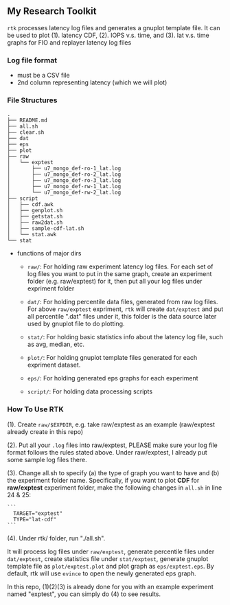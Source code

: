 ## My Research Toolkit ##

``rtk`` processes latency log files and generates a gnuplot template file. It can
be used to plot (1). latency CDF, (2). IOPS v.s. time, and (3). lat v.s. time graphs for
FIO and replayer latency log files

### Log file format
- must be a CSV file
- 2nd column representing latency (which we will plot)

### File Structures

```
.
├── README.md
├── all.sh
├── clear.sh
├── dat
├── eps
├── plot
├── raw
│   └── exptest
│       ├── u7_mongo_def-ro-1_lat.log
│       ├── u7_mongo_def-ro-2_lat.log
│       ├── u7_mongo_def-ro-3_lat.log
│       ├── u7_mongo_def-rw-1_lat.log
│       └── u7_mongo_def-rw-2_lat.log
├── script
│   ├── cdf.awk
│   ├── genplot.sh
│   ├── getstat.sh
│   ├── raw2dat.sh
│   ├── sample-cdf-lat.sh
│   └── stat.awk
└── stat
```

- functions of major dirs

  - ``raw/``: For holding raw experiment latency log files. For each set of log
    files you want to put in the same graph, create an experiment folder (e.g.
    raw/exptest) for it, then put all your log files under expriment folder

  - ``dat/``: For holding percentile data files, generated from raw log files.
    For above ``raw/exptest`` expriment, ``rtk`` will create ``dat/exptest``
    and put all percentile ".dat" files under it, this folder is the data
    source later used by gnuplot file to do plotting.

  - ``stat/``: For holding basic statistics info about the latency log
    file, such as avg, median, etc.

  - ``plot/``: For holding gnuplot template files generated for each
    expriment dataset.

  - ``eps/``: For holding generated eps graphs for each experiment

  - ``script/``: For holding data processing scripts


### How To Use RTK ###

  (1). Create ``raw/$EXPDIR``, e.g. take raw/exptest as an example (raw/exptest
  already create in this repo)

  (2). Put all your ``.log`` files into raw/exptest, PLEASE make sure your log
  file format follows the rules stated above. Under raw/exptest, I already put
  some sample log files there.

  (3). Change all.sh to specify (a) the type of graph you want to have and (b)
  the experiment folder name. Specifically, if you want to plot **CDF** for **raw/exptest**
  experiment folder, make the following changes in ``all.sh`` in line 24 & 25:

    ```
      TARGET="exptest"
      TYPE="lat-cdf"
    ```

  (4). Under rtk/ folder, run "./all.sh". 
  
  It will process log files under ``raw/exptest``, generate percentile files
  under ``dat/exptest``, create statistics file under ``stat/exptest``,
  generate gnuplot template file as ``plot/exptest.plot`` and plot graph as
  ``eps/exptest.eps``. By default, rtk will use ``evince`` to open the newly
  generated eps graph.
  
  In this repo, (1)(2)(3) is already done for you with an example experiment
  named "exptest", you can simply do (4) to see results.

